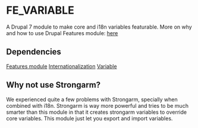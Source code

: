 FE_VARIABLE
===========

A Drupal 7 module to make core and i18n variables featurable.
More on why and how to use Drupal Features module: [here](https://fosswiki.liip.ch/display/DRUPAL/Drupal+7+using+the+features+module)

Dependencies
------------------
[Features module](http://drupal.org/project/features)
[Internationalization](http://drupal.org/project/i18n)
[Variable](http://drupal.org/project/variable)

Why not use Strongarm?
------------------

We experienced quite a few problems with Strongarm, specially when combined with i18n. Strongarm is way more powerful and tries to be much smarter than this module in that it creates strongarm variables to override core variables. This module just let you export and import variables.
